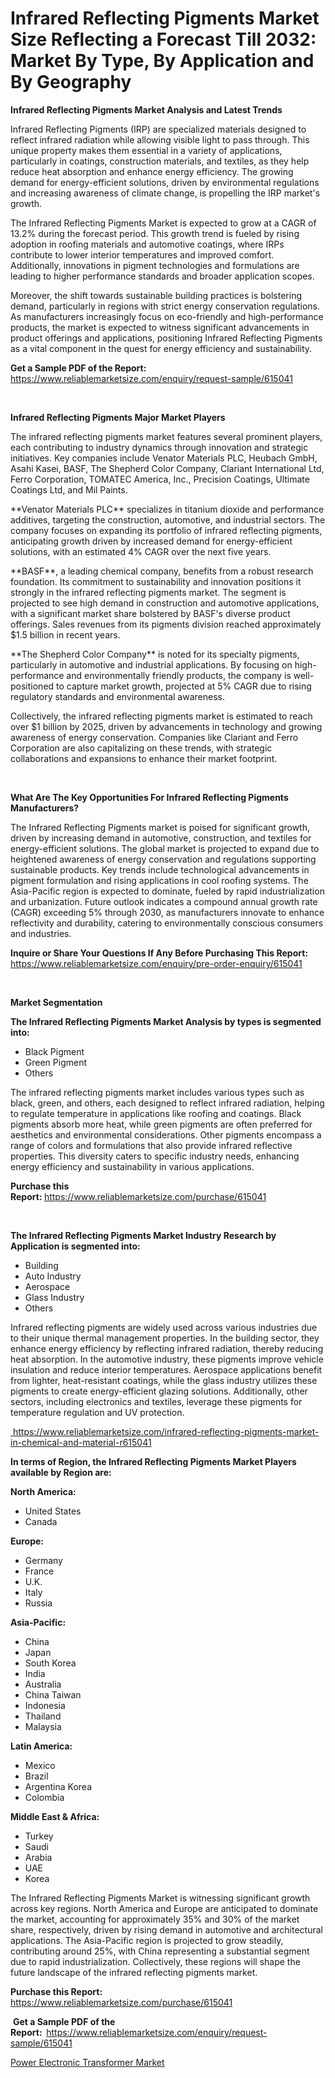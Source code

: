 <p><h1>Infrared Reflecting Pigments Market Size Reflecting a Forecast Till 2032: Market By Type, By Application and By Geography</h1></p><p><strong>Infrared Reflecting Pigments Market Analysis and Latest Trends</strong></p>
<p><p>Infrared Reflecting Pigments (IRP) are specialized materials designed to reflect infrared radiation while allowing visible light to pass through. This unique property makes them essential in a variety of applications, particularly in coatings, construction materials, and textiles, as they help reduce heat absorption and enhance energy efficiency. The growing demand for energy-efficient solutions, driven by environmental regulations and increasing awareness of climate change, is propelling the IRP market's growth.</p><p>The Infrared Reflecting Pigments Market is expected to grow at a CAGR of 13.2% during the forecast period. This growth trend is fueled by rising adoption in roofing materials and automotive coatings, where IRPs contribute to lower interior temperatures and improved comfort. Additionally, innovations in pigment technologies and formulations are leading to higher performance standards and broader application scopes.</p><p>Moreover, the shift towards sustainable building practices is bolstering demand, particularly in regions with strict energy conservation regulations. As manufacturers increasingly focus on eco-friendly and high-performance products, the market is expected to witness significant advancements in product offerings and applications, positioning Infrared Reflecting Pigments as a vital component in the quest for energy efficiency and sustainability.</p></p>
<p><strong>Get a Sample PDF of the Report:&nbsp;</strong> <a href="https://www.reliablemarketsize.com/enquiry/request-sample/615041?utm_campaign=2747&utm_medium=2&utm_source=Github&utm_content=ia&utm_term=24032025&utm_id=infrared-reflecting-pigments">https://www.reliablemarketsize.com/enquiry/request-sample/615041</a></p>
<p>&nbsp;</p>
<p><strong>Infrared Reflecting Pigments Major Market Players</strong></p>
<p><p>The infrared reflecting pigments market features several prominent players, each contributing to industry dynamics through innovation and strategic initiatives. Key companies include Venator Materials PLC, Heubach GmbH, Asahi Kasei, BASF, The Shepherd Color Company, Clariant International Ltd, Ferro Corporation, TOMATEC America, Inc., Precision Coatings, Ultimate Coatings Ltd, and Mil Paints.</p><p>**Venator Materials PLC** specializes in titanium dioxide and performance additives, targeting the construction, automotive, and industrial sectors. The company focuses on expanding its portfolio of infrared reflecting pigments, anticipating growth driven by increased demand for energy-efficient solutions, with an estimated 4% CAGR over the next five years.</p><p>**BASF**, a leading chemical company, benefits from a robust research foundation. Its commitment to sustainability and innovation positions it strongly in the infrared reflecting pigments market. The segment is projected to see high demand in construction and automotive applications, with a significant market share bolstered by BASF's diverse product offerings. Sales revenues from its pigments division reached approximately $1.5 billion in recent years.</p><p>**The Shepherd Color Company** is noted for its specialty pigments, particularly in automotive and industrial applications. By focusing on high-performance and environmentally friendly products, the company is well-positioned to capture market growth, projected at 5% CAGR due to rising regulatory standards and environmental awareness.</p><p>Collectively, the infrared reflecting pigments market is estimated to reach over $1 billion by 2025, driven by advancements in technology and growing awareness of energy conservation. Companies like Clariant and Ferro Corporation are also capitalizing on these trends, with strategic collaborations and expansions to enhance their market footprint.</p></p>
<p>&nbsp;</p>
<p><strong>What Are The Key Opportunities For Infrared Reflecting Pigments Manufacturers?</strong></p>
<p><p>The Infrared Reflecting Pigments market is poised for significant growth, driven by increasing demand in automotive, construction, and textiles for energy-efficient solutions. The global market is projected to expand due to heightened awareness of energy conservation and regulations supporting sustainable products. Key trends include technological advancements in pigment formulation and rising applications in cool roofing systems. The Asia-Pacific region is expected to dominate, fueled by rapid industrialization and urbanization. Future outlook indicates a compound annual growth rate (CAGR) exceeding 5% through 2030, as manufacturers innovate to enhance reflectivity and durability, catering to environmentally conscious consumers and industries.</p></p>
<p><strong>Inquire or Share Your Questions If Any Before Purchasing This Report:</strong> <a href="https://www.reliablemarketsize.com/enquiry/pre-order-enquiry/615041?utm_campaign=2747&utm_medium=2&utm_source=Github&utm_content=ia&utm_term=24032025&utm_id=infrared-reflecting-pigments">https://www.reliablemarketsize.com/enquiry/pre-order-enquiry/615041</a></p>
<p>&nbsp;</p>
<p><strong>Market Segmentation</strong></p>
<p><strong>The Infrared Reflecting Pigments Market Analysis by types is segmented into:</strong></p>
<p><ul><li>Black Pigment</li><li>Green Pigment</li><li>Others</li></ul></p>
<p><p>The infrared reflecting pigments market includes various types such as black, green, and others, each designed to reflect infrared radiation, helping to regulate temperature in applications like roofing and coatings. Black pigments absorb more heat, while green pigments are often preferred for aesthetics and environmental considerations. Other pigments encompass a range of colors and formulations that also provide infrared reflective properties. This diversity caters to specific industry needs, enhancing energy efficiency and sustainability in various applications.</p></p>
<p><strong>Purchase this Report:&nbsp;</strong><a href="https://www.reliablemarketsize.com/purchase/615041?utm_campaign=2747&utm_medium=2&utm_source=Github&utm_content=ia&utm_term=24032025&utm_id=infrared-reflecting-pigments">https://www.reliablemarketsize.com/purchase/615041</a></p>
<p>&nbsp;</p>
<p><strong>The Infrared Reflecting Pigments Market Industry Research by Application is segmented into:</strong></p>
<p><ul><li>Building</li><li>Auto Industry</li><li>Aerospace</li><li>Glass Industry</li><li>Others</li></ul></p>
<p><p>Infrared reflecting pigments are widely used across various industries due to their unique thermal management properties. In the building sector, they enhance energy efficiency by reflecting infrared radiation, thereby reducing heat absorption. In the automotive industry, these pigments improve vehicle insulation and reduce interior temperatures. Aerospace applications benefit from lighter, heat-resistant coatings, while the glass industry utilizes these pigments to create energy-efficient glazing solutions. Additionally, other sectors, including electronics and textiles, leverage these pigments for temperature regulation and UV protection.</p></p>
<p><a href="https://www.reliablemarketsize.com/infrared-reflecting-pigments-market-in-chemical-and-material-r615041?utm_campaign=2747&utm_medium=2&utm_source=Github&utm_content=ia&utm_term=24032025&utm_id=infrared-reflecting-pigments">&nbsp;https://www.reliablemarketsize.com/infrared-reflecting-pigments-market-in-chemical-and-material-r615041</a></p>
<p><strong>In terms of Region, the Infrared Reflecting Pigments Market Players available by Region are:</strong></p>
<p>
    <p> <strong> North America: </strong>
        <ul>
            <li>United States</li>
            <li>Canada</li>
        </ul>
        </p> 
    <p> <strong> Europe: </strong>
        <ul>
            <li>Germany</li>
            <li>France</li>
            <li>U.K.</li>
            <li>Italy</li>
            <li>Russia</li>
        </ul>
        </p> 
    <p> <strong> Asia-Pacific: </strong>
        <ul>
            <li>China</li>
            <li>Japan</li>
            <li>South Korea</li>
            <li>India</li>
            <li>Australia</li>
            <li>China Taiwan</li>
            <li>Indonesia</li>
            <li>Thailand</li>
            <li>Malaysia</li>
        </ul>
        </p> 
    <p> <strong> Latin America: </strong>
        <ul>
            <li>Mexico</li>
            <li>Brazil</li>
            <li>Argentina Korea</li>
            <li>Colombia</li>
        </ul>
        </p> 
    <p> <strong> Middle East & Africa: </strong>
        <ul>
            <li>Turkey</li>
            <li>Saudi</li>
            <li>Arabia</li>
            <li>UAE</li>
            <li>Korea</li>
        </ul>
    </p>
    </p>
<p><p>The Infrared Reflecting Pigments Market is witnessing significant growth across key regions. North America and Europe are anticipated to dominate the market, accounting for approximately 35% and 30% of the market share, respectively, driven by rising demand in automotive and architectural applications. The Asia-Pacific region is projected to grow steadily, contributing around 25%, with China representing a substantial segment due to rapid industrialization. Collectively, these regions will shape the future landscape of the infrared reflecting pigments market.</p></p>
<p><strong>Purchase this Report: </strong><a href="https://www.reliablemarketsize.com/purchase/615041?utm_campaign=2747&utm_medium=2&utm_source=Github&utm_content=ia&utm_term=24032025&utm_id=infrared-reflecting-pigments">https://www.reliablemarketsize.com/purchase/615041</a></p>
<p>&nbsp;<strong>Get a Sample PDF of the Report:&nbsp;&nbsp;</strong><a href="https://www.reliablemarketsize.com/enquiry/request-sample/615041?utm_campaign=2747&utm_medium=2&utm_source=Github&utm_content=ia&utm_term=24032025&utm_id=infrared-reflecting-pigments">https://www.reliablemarketsize.com/enquiry/request-sample/615041</a></p>
<p><strong></strong></p>
<p><p><a href="https://github.com/berbelsagwan/Market-Research-Report-List-1/blob/main/power-electronic-transformer-market.md?utm_campaign=2747&utm_medium=2&utm_source=Github&utm_content=ia&utm_term=24032025&utm_id=infrared-reflecting-pigments">Power Electronic Transformer Market</a></p></p>